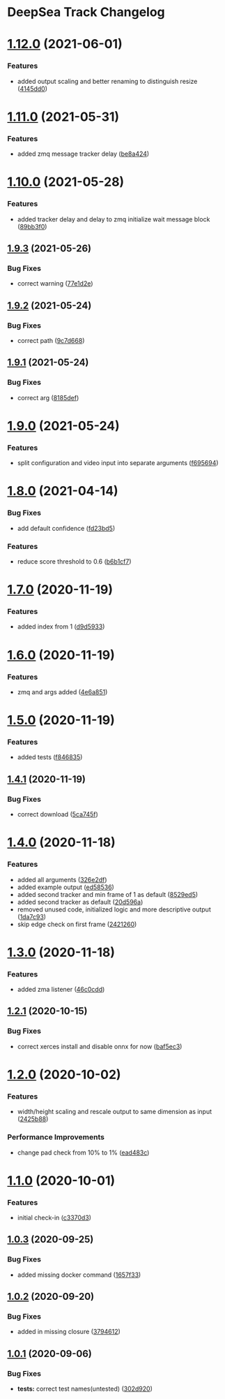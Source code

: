 # DeepSea Track Changelog

# [1.12.0](http://bitbucket.org/mbari/deepsea-track/compare/v1.11.0...v1.12.0) (2021-06-01)


### Features

* added output scaling and better renaming to distinguish resize ([4145dd0](http://bitbucket.org/mbari/deepsea-track/commits/4145dd03f78a5fb42e200c4059ac228eea3abeb9))

# [1.11.0](http://bitbucket.org/mbari/deepsea-track/compare/v1.10.0...v1.11.0) (2021-05-31)


### Features

* added zmq message tracker delay ([be8a424](http://bitbucket.org/mbari/deepsea-track/commits/be8a4240fa176ea5142d533b4836a1cb3c857e1b))

# [1.10.0](http://bitbucket.org/mbari/deepsea-track/compare/v1.9.3...v1.10.0) (2021-05-28)


### Features

* added tracker delay and delay to zmq initialize wait message block ([89bb3f0](http://bitbucket.org/mbari/deepsea-track/commits/89bb3f07fb7ac84bbfc7688efff9e37744578295))

## [1.9.3](http://bitbucket.org/mbari/deepsea-track/compare/v1.9.2...v1.9.3) (2021-05-26)


### Bug Fixes

* correct warning ([77e1d2e](http://bitbucket.org/mbari/deepsea-track/commits/77e1d2e8cd43c42b2a0f6b2c348242e3c19bc4a6))

## [1.9.2](http://bitbucket.org/mbari/deepsea-track/compare/v1.9.1...v1.9.2) (2021-05-24)


### Bug Fixes

* correct path ([9c7d668](http://bitbucket.org/mbari/deepsea-track/commits/9c7d668506880a45e4f9b5779f195be8ff34344e))

## [1.9.1](http://bitbucket.org/mbari/deepsea-track/compare/v1.9.0...v1.9.1) (2021-05-24)


### Bug Fixes

* correct arg ([8185def](http://bitbucket.org/mbari/deepsea-track/commits/8185defca591843c851a704b144fa08a7fd74d67))

# [1.9.0](http://bitbucket.org/mbari/deepsea-track/compare/v1.8.0...v1.9.0) (2021-05-24)


### Features

* split configuration and video input into separate arguments ([f695694](http://bitbucket.org/mbari/deepsea-track/commits/f6956941b20fc74d2dfc39f9fe9c6d84a86cf1d2))

# [1.8.0](http://bitbucket.org/mbari/deepsea-track/compare/v1.7.0...v1.8.0) (2021-04-14)


### Bug Fixes

* add default confidence ([fd23bd5](http://bitbucket.org/mbari/deepsea-track/commits/fd23bd593e877b0382aa2ee8086f1233cb4a09a7))


### Features

* reduce score threshold to 0.6 ([b6b1cf7](http://bitbucket.org/mbari/deepsea-track/commits/b6b1cf7107f63fdf60449f819b48250fae260225))

# [1.7.0](http://bitbucket.org/mbari/deepsea-track/compare/v1.6.0...v1.7.0) (2020-11-19)


### Features

* added index from 1 ([d9d5933](http://bitbucket.org/mbari/deepsea-track/commits/d9d593331248973b1b3f6efae47bb3601b3e2bf0))

# [1.6.0](http://bitbucket.org/mbari/deepsea-track/compare/v1.5.0...v1.6.0) (2020-11-19)


### Features

* zmq and args added ([4e6a851](http://bitbucket.org/mbari/deepsea-track/commits/4e6a8511e17a47f39a13afedb8a57b55b22e37b2))

# [1.5.0](http://bitbucket.org/mbari/deepsea-track/compare/v1.4.1...v1.5.0) (2020-11-19)


### Features

* added tests ([f846835](http://bitbucket.org/mbari/deepsea-track/commits/f8468356edcc17039e2870113b00e6eb6f3b8400))

## [1.4.1](http://bitbucket.org/mbari/deepsea-track/compare/v1.4.0...v1.4.1) (2020-11-19)


### Bug Fixes

* correct download ([5ca745f](http://bitbucket.org/mbari/deepsea-track/commits/5ca745fd1d6deb327422b1fad75f84e8b590bd11))

# [1.4.0](http://bitbucket.org/mbari/deepsea-track/compare/v1.3.0...v1.4.0) (2020-11-18)


### Features

* added all arguments ([326e2df](http://bitbucket.org/mbari/deepsea-track/commits/326e2dfb2354c4246f7c69a71ec439a476062627))
* added example output ([ed58536](http://bitbucket.org/mbari/deepsea-track/commits/ed5853629a58ce8dd754c3b61d09b32ffb476729))
* added second tracker and min frame of 1 as default ([8529ed5](http://bitbucket.org/mbari/deepsea-track/commits/8529ed5301ef92310fb678435b53e9765559ce68))
* added second tracker as default ([20d596a](http://bitbucket.org/mbari/deepsea-track/commits/20d596ae778fb0812a2c2eb046725783e5fa7574))
* removed unused code, initialized logic and more descriptive output ([1da7c93](http://bitbucket.org/mbari/deepsea-track/commits/1da7c93ff3de574a2a6f49e558848a4932e55d2b))
* skip edge check on first frame ([2421260](http://bitbucket.org/mbari/deepsea-track/commits/2421260a032bc9e1dca318a678d31d916d1bd162))

# [1.3.0](http://bitbucket.org/mbari/deepsea-track/compare/v1.2.1...v1.3.0) (2020-11-18)


### Features

* added zma listener ([46c0cdd](http://bitbucket.org/mbari/deepsea-track/commits/46c0cdd184b24a9688c9af2207291e4751546746))

## [1.2.1](http://bitbucket.org/mbari/deepsea-track/compare/v1.2.0...v1.2.1) (2020-10-15)


### Bug Fixes

* correct xerces install and disable onnx for now ([baf5ec3](http://bitbucket.org/mbari/deepsea-track/commits/baf5ec3e38881c02f379e172c34775bb551097dd))

# [1.2.0](http://bitbucket.org/mbari/deepsea-track/compare/v1.1.0...v1.2.0) (2020-10-02)


### Features

* width/height scaling and rescale output to same dimension as input ([2425b88](http://bitbucket.org/mbari/deepsea-track/commits/2425b88c40b77d80305a9eacf030d1a4265fe72e))


### Performance Improvements

* change pad check from 10% to 1% ([ead483c](http://bitbucket.org/mbari/deepsea-track/commits/ead483c86a4dfaf1ff76cbb3fbd18229c2c1e3be))

# [1.1.0](http://bitbucket.org/mbari/deepsea-track/compare/v1.0.3...v1.1.0) (2020-10-01)


### Features

* initial check-in ([c3370d3](http://bitbucket.org/mbari/deepsea-track/commits/c3370d399d48a60fcb2ce4337af2531b00b72c0a))

## [1.0.3](http://bitbucket.org/mbari/deepsea-track/compare/v1.0.2...v1.0.3) (2020-09-25)


### Bug Fixes

* added missing docker command ([1657f33](http://bitbucket.org/mbari/deepsea-track/commits/1657f33ceea9f9394c87d6a6d2bea63e79104ca7))

## [1.0.2](http://bitbucket.org/mbari/deepsea-track/compare/v1.0.1...v1.0.2) (2020-09-20)


### Bug Fixes

* added in missing closure ([3794612](http://bitbucket.org/mbari/deepsea-track/commits/3794612b4d87878634c8be9f2c6499b9698aee41))

## [1.0.1](http://bitbucket.org/mbari/deepsea-track/compare/v1.0.0...v1.0.1) (2020-09-06)


### Bug Fixes

* **tests:** correct test names(untested) ([302d920](http://bitbucket.org/mbari/deepsea-track/commits/302d92070498e0e5326875fb444ab73c032efa45))
